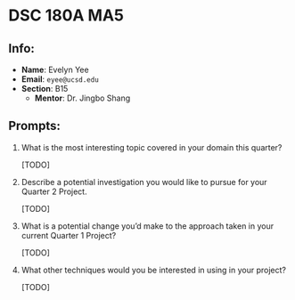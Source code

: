 # DSC 180A MA5

## Info:
- **Name**: Evelyn Yee
- **Email**: `eyee@ucsd.edu`
- **Section**: B15
    - **Mentor**: Dr. Jingbo Shang

## Prompts:
1. What is the most interesting topic covered in your domain this quarter?

    [TODO]

2. Describe a potential investigation you would like to pursue for your Quarter 2 Project.

    [TODO]

3. What is a potential change you’d make to the approach taken in your current Quarter 1 Project?

    [TODO]
4. What other techniques would you be interested in using in your project?

    [TODO]